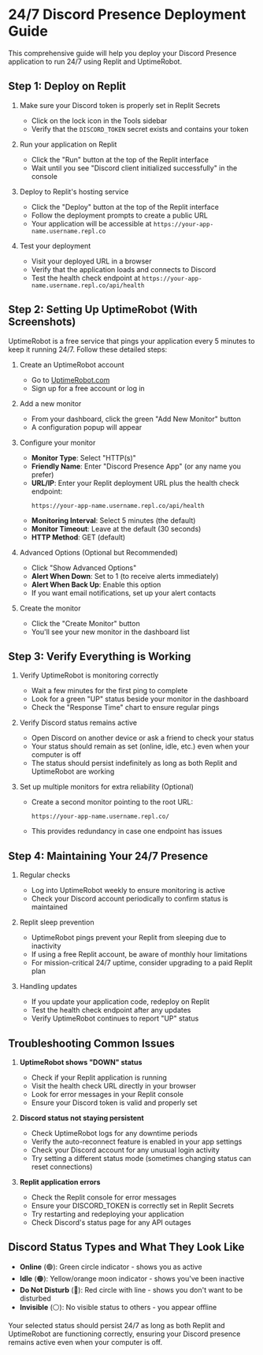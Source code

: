 # 24/7 Discord Presence Deployment Guide

This comprehensive guide will help you deploy your Discord Presence application to run 24/7 using Replit and UptimeRobot.

## Step 1: Deploy on Replit

1. Make sure your Discord token is properly set in Replit Secrets
   - Click on the lock icon in the Tools sidebar
   - Verify that the `DISCORD_TOKEN` secret exists and contains your token

2. Run your application on Replit
   - Click the "Run" button at the top of the Replit interface
   - Wait until you see "Discord client initialized successfully" in the console

3. Deploy to Replit's hosting service
   - Click the "Deploy" button at the top of the Replit interface
   - Follow the deployment prompts to create a public URL
   - Your application will be accessible at `https://your-app-name.username.repl.co`

4. Test your deployment
   - Visit your deployed URL in a browser
   - Verify that the application loads and connects to Discord
   - Test the health check endpoint at `https://your-app-name.username.repl.co/api/health`

## Step 2: Setting Up UptimeRobot (With Screenshots)

UptimeRobot is a free service that pings your application every 5 minutes to keep it running 24/7. Follow these detailed steps:

1. Create an UptimeRobot account
   - Go to [UptimeRobot.com](https://uptimerobot.com/)
   - Sign up for a free account or log in

2. Add a new monitor
   - From your dashboard, click the green "Add New Monitor" button
   - A configuration popup will appear

3. Configure your monitor
   - **Monitor Type**: Select "HTTP(s)"
   - **Friendly Name**: Enter "Discord Presence App" (or any name you prefer)
   - **URL/IP**: Enter your Replit deployment URL plus the health check endpoint:
     ```
     https://your-app-name.username.repl.co/api/health
     ```
   - **Monitoring Interval**: Select 5 minutes (the default)
   - **Monitor Timeout**: Leave at the default (30 seconds)
   - **HTTP Method**: GET (default)

4. Advanced Options (Optional but Recommended)
   - Click "Show Advanced Options"
   - **Alert When Down**: Set to 1 (to receive alerts immediately)
   - **Alert When Back Up**: Enable this option
   - If you want email notifications, set up your alert contacts

5. Create the monitor
   - Click the "Create Monitor" button
   - You'll see your new monitor in the dashboard list

## Step 3: Verify Everything is Working

1. Verify UptimeRobot is monitoring correctly
   - Wait a few minutes for the first ping to complete
   - Look for a green "UP" status beside your monitor in the dashboard
   - Check the "Response Time" chart to ensure regular pings

2. Verify Discord status remains active
   - Open Discord on another device or ask a friend to check your status
   - Your status should remain as set (online, idle, etc.) even when your computer is off
   - The status should persist indefinitely as long as both Replit and UptimeRobot are working

3. Set up multiple monitors for extra reliability (Optional)
   - Create a second monitor pointing to the root URL:
     ```
     https://your-app-name.username.repl.co/
     ```
   - This provides redundancy in case one endpoint has issues

## Step 4: Maintaining Your 24/7 Presence

1. Regular checks
   - Log into UptimeRobot weekly to ensure monitoring is active
   - Check your Discord account periodically to confirm status is maintained

2. Replit sleep prevention
   - UptimeRobot pings prevent your Replit from sleeping due to inactivity
   - If using a free Replit account, be aware of monthly hour limitations
   - For mission-critical 24/7 uptime, consider upgrading to a paid Replit plan

3. Handling updates
   - If you update your application code, redeploy on Replit
   - Test the health check endpoint after any updates
   - Verify UptimeRobot continues to report "UP" status

## Troubleshooting Common Issues

1. **UptimeRobot shows "DOWN" status**
   - Check if your Replit application is running
   - Visit the health check URL directly in your browser
   - Look for error messages in your Replit console
   - Ensure your Discord token is valid and properly set

2. **Discord status not staying persistent**
   - Check UptimeRobot logs for any downtime periods
   - Verify the auto-reconnect feature is enabled in your app settings
   - Check your Discord account for any unusual login activity
   - Try setting a different status mode (sometimes changing status can reset connections)

3. **Replit application errors**
   - Check the Replit console for error messages
   - Ensure your DISCORD_TOKEN is correctly set in Replit Secrets
   - Try restarting and redeploying your application
   - Check Discord's status page for any API outages

## Discord Status Types and What They Look Like

- **Online** (🟢): Green circle indicator - shows you as active
- **Idle** (🟠): Yellow/orange moon indicator - shows you've been inactive
- **Do Not Disturb** (🔴): Red circle with line - shows you don't want to be disturbed
- **Invisible** (⚪): No visible status to others - you appear offline

Your selected status should persist 24/7 as long as both Replit and UptimeRobot are functioning correctly, ensuring your Discord presence remains active even when your computer is off.